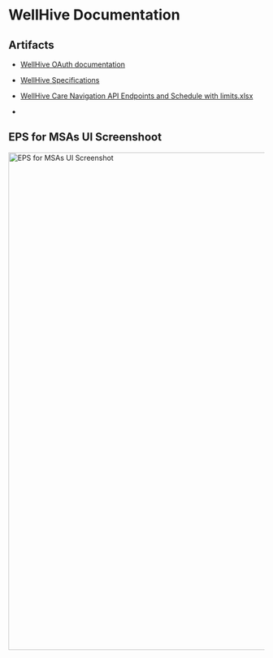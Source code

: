 # WellHive Documentation 

## Artifacts 

- [WellHive OAuth documentation](https://github.com/department-of-veterans-affairs/va.gov-team/blob/master/products/health-care/appointments/va-online-scheduling/initiatives/community-care-direct-scheduling/functionality/wellhive/wellhive-oauth-documentation.md)
- [WellHive Specifications](https://github.com/department-of-veterans-affairs/va.gov-team/blob/master/products/health-care/appointments/va-online-scheduling/initiatives/community-care-direct-scheduling/functionality/wellhive/wellhive-specifications.md)
- [WellHive Care Navigation API Endpoints and Schedule with limits.xlsx](https://github.com/user-attachments/files/16274075/Care.Nav.API.Schedule.xlsx)

- 

## EPS for MSAs UI Screenshoot

<img width="980" alt="EPS for MSAs UI Screenshot" src="https://github.com/department-of-veterans-affairs/va.gov-team/assets/101129355/9a6b1f57-8e94-4ff9-9007-6f016946d2c4">
